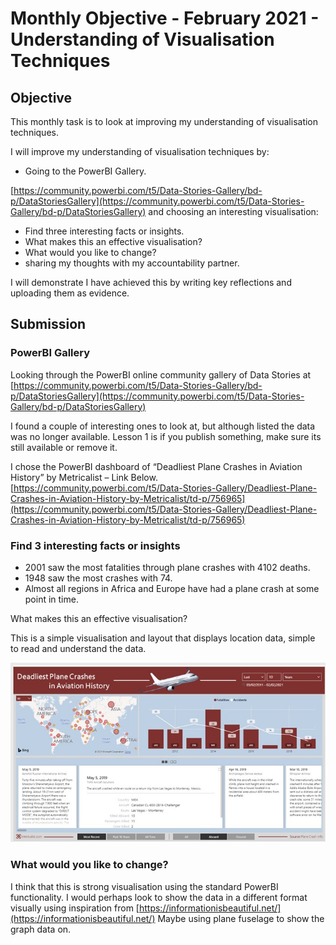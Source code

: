 # Monthly Objective - February 2021 - Understanding of Visualisation Techniques

## Objective

This monthly task is to look at improving my understanding of visualisation techniques.

I will improve my understanding of visualisation techniques by:

- Going to the PowerBI Gallery.

[https://community.powerbi.com/t5/Data-Stories-Gallery/bd-p/DataStoriesGallery](https://community.powerbi.com/t5/Data-Stories-Gallery/bd-p/DataStoriesGallery) and choosing an interesting visualisation:

- Find three interesting facts or insights.
- What makes this an effective visualisation?
- What would you like to change?
- sharing my thoughts with my accountability partner.

I will demonstrate I have achieved this by writing key reflections and uploading them as evidence.

## Submission

### PowerBI Gallery

Looking through the PowerBI online community gallery of Data Stories at [https://community.powerbi.com/t5/Data-Stories-Gallery/bd-p/DataStoriesGallery](https://community.powerbi.com/t5/Data-Stories-Gallery/bd-p/DataStoriesGallery)

I found a couple of interesting ones to look at, but although listed the data was no longer available. Lesson 1 is if you publish something, make sure its still available or remove it.

I chose the PowerBI dashboard of “Deadliest Plane Crashes in Aviation History” by Metricalist – Link Below.
[https://community.powerbi.com/t5/Data-Stories-Gallery/Deadliest-Plane-Crashes-in-Aviation-History-by-Metricalist/td-p/756965](https://community.powerbi.com/t5/Data-Stories-Gallery/Deadliest-Plane-Crashes-in-Aviation-History-by-Metricalist/td-p/756965)

### Find 3 interesting facts or insights

- 2001 saw the most fatalities through plane crashes with 4102 deaths.
- 1948 saw the most crashes with 74.
- Almost all regions in Africa and Europe have had a plane crash at some point in time.

What makes this an effective visualisation?

This is a simple visualisation and layout that displays location data, simple to read and understand the data.

![feb21-1.jpg](feb21-1.jpg)

### What would you like to change?

I think that this is strong visualisation using the standard PowerBI functionality. I would perhaps look to show the data in a different format visually using inspiration from [https://informationisbeautiful.net/](https://informationisbeautiful.net/) Maybe using plane fuselage to show the graph data on.
